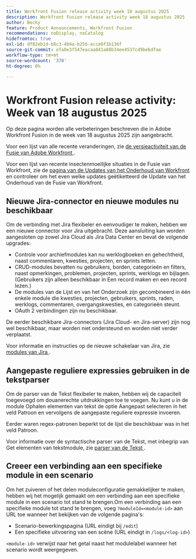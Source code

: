 ```yaml
---
title: Workfront Fusion release activity week 18 augustus 2025
description: Workfront Fusion release activity week 18 augustus 2025
author: Becky
feature: Product Announcements, Workfront Fusion
recommendations: noDisplay, noCatalog
hidefromtoc: true
exl-id: df82eb1d-b8c3-4b4a-b256-acce0f1b136f
source-git-commit: efa0e3f547eacaa841a88b34ee4537cd9bebdfae
workflow-type: tm+mt
source-wordcount: '378'
ht-degree: 0%

---
```


# Workfront Fusion release activity: Week van 18 augustus 2025

Op deze pagina worden alle verbeteringen beschreven die in Adobe Workfront Fusion in de week van 18 augustus 2025 zijn aangebracht.

Voor een lijst van alle recente veranderingen, zie [ de versieactiviteit van de Fusie van Adobe Workfront ](/help/workfront-fusion/fusion-product-releases/fusion-release-activity.md).

Voor een lijst van recente insectenmoeilijke situaties in de Fusie van Workfront, zie de [ pagina van de Updates van het Onderhoud van Workfront ](https://experienceleague.adobe.com/en/docs/workfront-known-issues/releases/current-updates) en controleer om het even welke updates geëtiketteerd de Update van het Onderhoud van de Fusie van Workfront.

## Nieuwe Jira-connector en nieuwe modules nu beschikbaar

Om de verbinding met Jira flexibeler en eenvoudiger te maken, hebben we een nieuwe connector voor Jira uitgebracht. Deze aansluiting kan worden aangesloten op zowel Jira Cloud als Jira Data Center en bevat de volgende upgrades:

* Controle voor archiefmodules kan nu werklogboeken en gehechtheid, naast commentaren, kwesties, projecten, en sprints letten.
* CRUD-modules bevatten nu gebruikers, borden, categorieën en filters, naast opmerkingen, problemen, projecten, sprints, werklogs en bijlagen. (Gebruikers zijn alleen beschikbaar in Een record maken en een record lezen.)
* De modules van de Lijst en van het Onderzoek zijn gecombineerd in één enkele module die kwesties, projecten, gebruikers, sprints, raden, werklogs, commentaren, overgangskwesties, en categorieën steunt.
* OAuth 2 verbindingen zijn nu beschikbaar.

De eerder beschikbare Jira-connectors (Jira Cloud- en Jira-server) zijn nog wel beschikbaar, maar worden niet ondersteund en worden niet verder verplaatst.

Voor informatie en instructies op de nieuwe schakelaar van Jira, zie [ modules van Jira ](/help/workfront-fusion/references/apps-and-modules/third-party-connectors/jira-modules-new.md).

## Aangepaste reguliere expressies gebruiken in de tekstparser

Om de parser van de Tekst flexibeler te maken, hebben wij de capaciteit toegevoegd om douanerechte uitdrukkingen toe te voegen. Nu kunt u in de module Ophalen elementen van tekst de optie Aangepast selecteren in het veld Patroon en vervolgens de aangepaste reguliere expressie invoeren.

Eerder waren regex-patronen beperkt tot de lijst die beschikbaar was in het veld Patroon.

Voor informatie over de syntactische parser van de Tekst, met inbegrip van Get elementen van tekstmodule, zie [ parser van de Tekst ](/help/workfront-fusion/references/apps-and-modules/tools-and-transformers/text-parser.md).

## Creeer een verbinding aan een specifieke module in een scenario

Om het zuiveren of het delen moduleconfiguratie gemakkelijker te maken, hebben wij het mogelijk gemaakt om een verbinding aan een specifieke module in een scenario tot stand te brengen.Om een verbinding aan een specifieke module tot stand te brengen, voeg `?moduleId=<module-id>` aan URL toe wanneer het bekijken van de volgende pagina&#39;s:

* Scenario-bewerkingspagina (URL eindigt bij `/edit`)
* Een specifieke uitvoering van een scène (URL eindigt in `/logs/<log-id>`)

`<module-id>` verwijst naar het getal naast het modulelabel wanneer het scenario wordt weergegeven.
